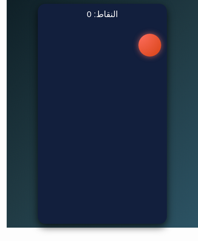 <!DOCTYPE html>
<html lang="ar" dir="rtl">
<head>
<meta charset="UTF-8" />
<meta name="viewport" content="width=device-width, initial-scale=1, maximum-scale=1, user-scalable=no" />
<title>لعبة حية بسيطة</title>
<style>
  @import url('https://fonts.googleapis.com/css2?family=Cairo&display=swap');
  body {
    margin: 0; padding: 0;
    background: linear-gradient(135deg, #0f2027, #203a43, #2c5364);
    font-family: 'Cairo', sans-serif;
    color: #ffffff;
    display: flex;
    justify-content: center;
    align-items: center;
    height: 600px;
    max-height: 600px;
    overflow: hidden;
  }
  #game-container {
    position: relative;
    width: 340px;
    max-width: 100vw;
    height: 580px;
    background: #121f3d;
    border-radius: 20px;
    box-shadow: 0 8px 20px rgba(0,0,0,0.7);
    overflow: hidden;
    padding: 15px;
    box-sizing: border-box;
  }
  #scoreboard {
    font-size: 22px;
    margin-bottom: 10px;
    text-align: center;
    user-select: none;
  }
  #ball {
    position: absolute;
    width: 60px;
    height: 60px;
    background: radial-gradient(circle at top left, #ff6f61, #d84315);
    border-radius: 50%;
    box-shadow: 0 0 15px #ff6f61aa;
    cursor: pointer;
    user-select: none;
    transition: box-shadow 0.2s ease;
  }
  #ball:active {
    box-shadow: 0 0 30px #ff3b1fcc;
  }
  #message {
    color: #ffcc00;
    font-size: 20px;
    text-align: center;
    margin-top: 5px;
    min-height: 28px;
  }
  #restart-button {
    margin-top: 15px;
    width: 100%;
    background-color: #ff6f61;
    border: none;
    border-radius: 15px;
    padding: 12px 0;
    font-size: 20px;
    color: white;
    cursor: pointer;
    user-select: none;
    display: none;
    transition: background-color 0.3s ease;
  }
  #restart-button:hover {
    background-color: #ff3b1f;
  }
  @media (max-width: 350px) {
    #game-container {
      width: 90vw;
      height: 550px;
      padding: 10px;
    }
    #scoreboard {
      font-size: 18px;
    }
    #ball {
      width: 50px;
      height: 50px;
    }
    #restart-button {
      font-size: 18px;
      padding: 10px 0;
    }
  }
</style>
</head>
<body>
  <div id="game-container" role="main" aria-label="لعبة حية بسيطة">
    <div id="scoreboard" aria-live="polite">النقاط: 0</div>
    <div id="message" aria-live="assertive"></div>
    <div id="ball" tabindex="0" aria-label="كرة للضغط عليها"></div>
    <button id="restart-button" aria-label="إعادة تشغيل اللعبة">إعادة اللعب</button>
  </div>

<script>
  (() => {
    const container = document.getElementById('game-container');
    const ball = document.getElementById('ball');
    const scoreBoard = document.getElementById('scoreboard');
    const message = document.getElementById('message');
    const restartBtn = document.getElementById('restart-button');

    let score = 0;
    let speedX = 3 + Math.random() * 2;
    let speedY = 3 + Math.random() * 2;
    let posX = 100;
    let posY = 100;
    let animationId = null;
    let gameRunning = true;

    const ballSize = ball.offsetWidth;
    const containerWidth = container.clientWidth;
    const containerHeight = container.clientHeight;

    function updateScore() {
      scoreBoard.textContent = 'النقاط: ' + score;
    }

    function showMessage(text, duration=1500) {
      message.textContent = text;
      setTimeout(() => {
        if (message.textContent === text) {
          message.textContent = '';
        }
      }, duration);
    }

    function moveBall() {
      posX += speedX;
      posY += speedY;

      // Bounce off walls
      if (posX + ballSize > containerWidth) {
        posX = containerWidth - ballSize;
        speedX = -speedX;
      } else if (posX < 0) {
        posX = 0;
        speedX = -speedX;
      }
      if (posY + ballSize > containerHeight) {
        posY = containerHeight - ballSize;
        speedY = -speedY;
      } else if (posY < 0) {
        posY = 0;
        speedY = -speedY;
      }

      ball.style.left = posX + 'px';
      ball.style.top = posY + 'px';

      if(gameRunning) {
        animationId = requestAnimationFrame(moveBall);
      }
    }

    ball.addEventListener('click', () => {
      if (!gameRunning) return;
      score++;
      updateScore();
      showMessage('نجحت في الضغط على الكرة!');
      // Increase speed slightly for challenge
      speedX *= 1.05;
      speedY *= 1.05;
    });

    ball.addEventListener('keydown', (e) => {
      if (e.key === ' ' || e.key === 'Enter') {
        e.preventDefault();
        ball.click();
      }
    });

    function endGame() {
      gameRunning = false;
      cancelAnimationFrame(animationId);
      message.textContent = 'انتهت اللعبة! نقاطك: ' + score;
      restartBtn.style.display = 'block';
    }

    restartBtn.addEventListener('click', () => {
      score = 0;
      updateScore();
      message.textContent = '';
      restartBtn.style.display = 'none';
      speedX = 3 + Math.random() * 2;
      speedY = 3 + Math.random() * 2;
      posX = 100;
      posY = 100;
      gameRunning = true;
      moveBall();
      ball.focus();
    });

    // End game after 30 seconds
    setTimeout(() => {
      endGame();
    }, 30000);

    updateScore();
    moveBall();
    ball.setAttribute('tabindex','0');
  })();
</script>
</body>
</html>


